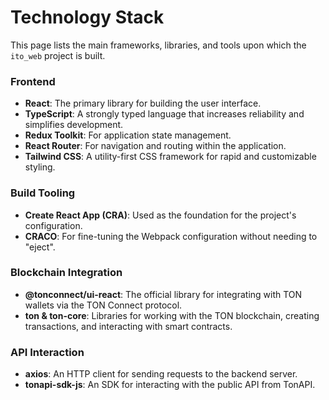 # Technology Stack

This page lists the main frameworks, libraries, and tools upon which the `ito_web` project is built.

### Frontend

* **React**: The primary library for building the user interface.
* **TypeScript**: A strongly typed language that increases reliability and simplifies development.
* **Redux Toolkit**: For application state management.
* **React Router**: For navigation and routing within the application.
* **Tailwind CSS**: A utility-first CSS framework for rapid and customizable styling.

### Build Tooling

* **Create React App (CRA)**: Used as the foundation for the project's configuration.
* **CRACO**: For fine-tuning the Webpack configuration without needing to "eject".

### Blockchain Integration

* **@tonconnect/ui-react**: The official library for integrating with TON wallets via the TON Connect protocol.
* **ton & ton-core**: Libraries for working with the TON blockchain, creating transactions, and interacting with smart contracts.

### API Interaction

* **axios**: An HTTP client for sending requests to the backend server.
* **tonapi-sdk-js**: An SDK for interacting with the public API from TonAPI.